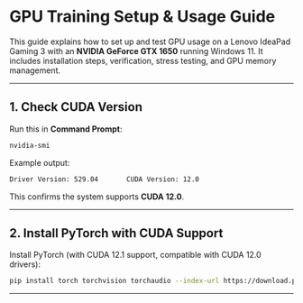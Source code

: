 # GPU Training Setup & Usage Guide

This guide explains how to set up and test GPU usage on a Lenovo IdeaPad Gaming 3 with an **NVIDIA GeForce GTX 1650** running Windows 11. It includes installation steps, verification, stress testing, and GPU memory management.

---

## 1. Check CUDA Version

Run this in **Command Prompt**:

```bash
nvidia-smi
```

Example output:

```cmd
Driver Version: 529.04       CUDA Version: 12.0
```

This confirms the system supports **CUDA 12.0**.

---

## 2. Install PyTorch with CUDA Support

Install PyTorch (with CUDA 12.1 support, compatible with CUDA 12.0 drivers):

```bash
pip install torch torchvision torchaudio --index-url https://download.pytorch.org/whl/cu121
```

---
